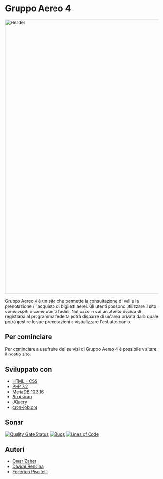 # Gruppo Aereo 4 

<img src="https://raw.githubusercontent.com/UnimibSoftEngCourse1920/progetto-aereo-4-gruppo-aereo-4/master/Implementazione/public/img/headerReadme.png" alt="Header" width="900" height="whatever">

Gruppo Aereo 4 è un sito che permette la consultazione di voli e la prenotazione / l'acquisto di biglietti aerei.
Gli utenti possono utilizzare il sito come ospiti o come utenti fedeli. 
Nel caso in cui un utente decida di registrarsi al programma fedeltà potrà disporre di un'area privata dalla quale potrà gestire le sue prenotazioni o visualizzare l'estratto conto. 

## Per cominciare

Per cominciare a usufruire dei servizi di Gruppo Aereo 4 è possibile visitare il nostro [sito](https://gruppoaereo4.000webhostapp.com/public/).


## Sviluppato con

* [HTML - CSS](https://www.w3schools.com/html/)
* [PHP 7.2](https://www.php.net/)
* [MariaDB 10.3.16](https://mariadb.org/)
* [Bootstrap](https://getbootstrap.com/)
* [JQuery](https://jquery.com/)
* [cron-job.org](https://cron-job.org/)

## Sonar
[![Quality Gate Status](https://sonarcloud.io/api/project_badges/measure?project=UnimibSoftEngCourse1920_progetto-aereo-4-gruppo-aereo-4&metric=alert_status)](https://sonarcloud.io/dashboard?id=UnimibSoftEngCourse1920_progetto-aereo-4-gruppo-aereo-4)
[![Bugs](https://sonarcloud.io/api/project_badges/measure?project=UnimibSoftEngCourse1920_progetto-aereo-4-gruppo-aereo-4&metric=bugs)](https://sonarcloud.io/dashboard?id=UnimibSoftEngCourse1920_progetto-aereo-4-gruppo-aereo-4)
[![Lines of Code](https://sonarcloud.io/api/project_badges/measure?project=UnimibSoftEngCourse1920_progetto-aereo-4-gruppo-aereo-4&metric=ncloc)](https://sonarcloud.io/dashboard?id=UnimibSoftEngCourse1920_progetto-aereo-4-gruppo-aereo-4)

## Autori 

* [Omar Zaher](https://github.com/omarzaher)
* [Davide Rendina](https://github.com/daviderendina)
* [Federico Piscitelli](https://github.com/federicopiscitelli)
